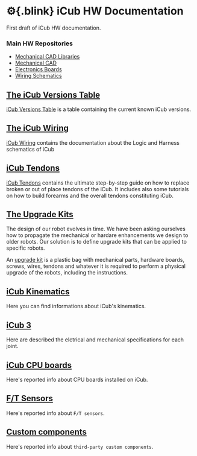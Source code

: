 # :gear:{.blink} iCub HW Documentation
First draft of iCub HW documentation.

### Main HW Repositories
- [Mechanical CAD Libraries](https://github.com/icub-tech-iit/cad-libraries)
- [Mechanical CAD](https://github.com/icub-tech-iit/cad-mechanics-public)
- [Electronics Boards](https://github.com/icub-tech-iit/electronics-boards-public)
- [Wiring Schematics](https://github.com/icub-tech-iit/electronics-wiring-public)

## [The iCub Versions Table](./icub_versions/index.md)
[iCub Versions Table](./icub_versions/index.md) is a table containing the current known iCub versions.

## [The iCub Wiring](./icub_wiring/index.md)
[iCub Wiring](./icub_wiring/index.md) contains the documentation about the Logic and Harness schematics of iCub 

## [iCub Tendons](./icub_tendons/index.md)
[iCub Tendons](./icub_tendons/index.md) contains the ultimate step-by-step guide on how to replace broken or out of place tendons of the iCub. It includes also some tutorials on how to build forearms and the overall tendons constituting iCub.

## [The Upgrade Kits](./upgrade_kits/index.md)
The design of our robot evolves in time. We have been asking ourselves how to propagate the mechanical or hardare enhancements we design to older robots. Our solution is to define upgrade kits that can be applied to specific robots. 

An [upgrade kit](./upgrade_kits/index.md) is a plastic bag with mechanical parts, hardware boards, screws, wires, tendons and whatever it is required to perform a physical upgrade of the robots, including the instructions.

## [iCub Kinematics](./icub_kinematics/index.md)
Here you can find informations about iCub's kinematics.

## [iCub 3](./icub3/icub3-joints.md)
Here are described the elctrical and mechanical specifications for each joint.

## [iCub CPU boards](./icub_cpu_boards/icub_cpu_boards.md)
Here's reported info about CPU boards installed on iCub.

## [F/T Sensors](./ft_sensors/index.md)
Here's reported info about `F/T sensors`.

## [Custom components](./custom_components/custom_components.md)
Here's reported info about `third-party custom components`.
